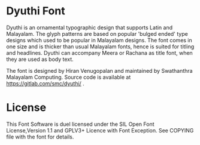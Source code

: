  
Dyuthi Font
============
Dyuthi is an ornamental typographic design that supports Latin and Malayalam. The glyph patterns are based on popular 'bulged ended' type designs which used to be popular in Malayalam designs. The font comes in one size and is thicker than usual Malayalam fonts, hence is suited for titling and headlines. Dyuthi can accompany Meera or Rachana as title font, when they are used as body text.

The font is designed by Hiran Venugopalan and maintained by Swathanthra Malayalam Computing. Source code is available at https://gitlab.com/smc/dyuthi/ .



License
=======
This Font Software is duel licensed under the SIL Open Font License,Version 1.1 and GPLV3+ Licence with Font Exception.
See COPYING file with the font for details.


